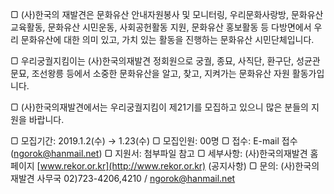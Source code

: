 ▢ (사)한국의 재발견은 문화유산 안내자원봉사 및 모니터링, 우리문화사랑방, 문화유산 교육활동, 문화유산 시민운동, 사회공헌활동 지원, 문화유산 홍보활동 등 다방면에서 우리 문화유산에 대한 의미 있고, 가치 있는 활동을 진행하는 문화유산 시민단체입니다.

▢ 우리궁궐지킴이는 (사)한국의재발견 정회원으로 궁궐, 종묘, 사직단, 환구단, 성균관 문묘, 조선왕릉 등에서 소중한 문화유산을 알고, 찾고, 지켜가는 문화유산 자원 활동가입니다.

▢ (사)한국의재발견에서는 우리궁궐지킴이 제21기를 모집하고 있으니 많은 분들의 지원을 바랍니다.

▢ 모집기간: 2019.1.2(수) → 1.23(수)
▢ 모집인원: 00명
▢ 접수: E-mail 접수 (ngorok@hanmail.net)
▢ 지원서: 첨부파일 참고
▢ 세부사항: (사)한국의재발견 홈페이지 [www.rekor.or.kr](http://www.rekor.or.kr) (공지사항)
▢ 문의: (사)한국의재발견 사무국 02)723-4206,4210 / ngorok@hanmail.net